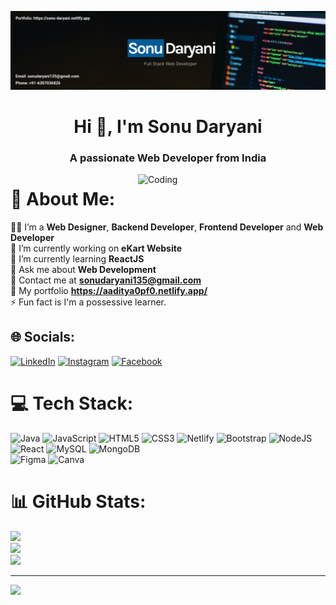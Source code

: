 

![MasterHead](https://github.com/sonu7524/sonu7524/blob/main/E6v0ci8Hha0K_1584_396.png)
<h1 align="center">Hi 👋, I'm Sonu Daryani</h1>
<h3 align="center">A passionate Web Developer from India</h3>
<img align="right" alt="Coding" width="300" src="https://media0.giphy.com/media/qgQUggAC3Pfv687qPC/giphy.gif">

# 💫 About Me:
🧑‍💻 I’m a **Web Designer**, **Backend Developer**, **Frontend Developer** and **Web Developer** <br>
🔭 I’m currently working on **eKart Website** <br>
🌱 I’m currently learning **ReactJS** <br>
💬 Ask me about **Web Development** <br>
📩 Contact me at **sonudaryani135@gmail.com** <br>
💼 My portfolio **https://aaditya0pf0.netlify.app/** <br>
⚡ Fun fact is I'm a possessive learner.


## 🌐 Socials:
[![LinkedIn](https://img.shields.io/badge/LinkedIn-%230077B5.svg?logo=linkedin&logoColor=white)](https://www.linkedin.com/in/sonu-daryani-248a18202/)
[![Instagram](https://img.shields.io/badge/Instagram-%23E4405F.svg?logo=Instagram&logoColor=white)](https://www.instagram.com/sonu.daryani/)
[![Facebook](https://img.shields.io/badge/Facebook-%231877F2.svg?logo=Facebook&logoColor=white)](https://www.facebook.com/profile.php?id=100005018887586)

# 💻 Tech Stack:
![Java](https://img.shields.io/badge/java-%23ED8B00.svg?style=plastic&logo=java&logoColor=white) 
![JavaScript](https://img.shields.io/badge/javascript-%23323330.svg?style=plastic&logo=javascript&logoColor=%23F7DF1E) 
![HTML5](https://img.shields.io/badge/html5-%23E34F26.svg?style=plastic&logo=html5&logoColor=white) 
![CSS3](https://img.shields.io/badge/css3-%231572B6.svg?style=plastic&logo=css3&logoColor=white) 
![Netlify](https://img.shields.io/badge/netlify-%23000000.svg?style=plastic&logo=netlify&logoColor=#00C7B7) 
![Bootstrap](https://img.shields.io/badge/bootstrap-%23563D7C.svg?style=plastic&logo=bootstrap&logoColor=white) 
![NodeJS](https://img.shields.io/badge/node.js-6DA55F?style=plastic&logo=node.js&logoColor=white) 
![React](https://img.shields.io/badge/react-%2320232a.svg?style=plastic&logo=react&logoColor=%2361DAFB) 
![MySQL](https://img.shields.io/badge/mysql-%2300f.svg?style=plastic&logo=mysql&logoColor=white) 
![MongoDB](https://img.shields.io/badge/MongoDB-%234ea94b.svg?style=plastic&logo=mongodb&logoColor=white) 	
![Figma](https://img.shields.io/badge/figma-%23F24E1E.svg?style=plastic&logo=figma&logoColor=white) 
![Canva](https://img.shields.io/badge/Canva-%2300C4CC.svg?style=plastic&logo=Canva&logoColor=white)

# 📊 GitHub Stats:
![](https://github-readme-stats.vercel.app/api?username=sonu7524&theme=city_light&hide_border=true&include_all_commits=false&count_private=false)<br/>
![](https://github-readme-streak-stats.herokuapp.com/?user=sonu7524&theme=city_light&hide_border=true)<br/>
![](https://github-readme-stats.vercel.app/api/top-langs/?username=sonu7524&theme=city_light&hide_border=true&include_all_commits=false&count_private=false&layout=compact)

---
[![](https://visitcount.itsvg.in/api?id=sonu7524&icon=5&color=0)](https://visitcount.itsvg.in)
<!--
**sonu7524/sonu7524** is a ✨ _special_ ✨ repository because its `README.md` (this file) appears on your GitHub profile.

Here are some ideas to get you started:

- 🔭 I’m currently working on ...
- 🌱 I’m currently learning ...
- 👯 I’m looking to collaborate on ...
- 🤔 I’m looking for help with ...
- 💬 Ask me about ...
- 📫 How to reach me: ...
- 😄 Pronouns: ...
- ⚡ Fun fact: ...
-->
